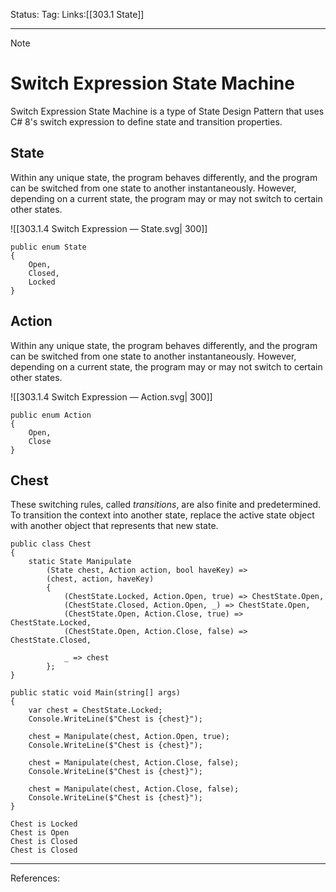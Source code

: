 Status: 
Tag:
Links:[[303.1 State]]

---
> [!note] 
>  # Switch Expression State Machine

Switch Expression State Machine is a type of State Design Pattern that uses C# 8's switch expression to define state and transition properties.

## State

Within any unique state, the program behaves differently, and the program can be switched from one state to another instantaneously. However, depending on a current state, the program may or may not switch to certain other states.

![[303.1.4 Switch Expression — State.svg| 300]]

``` run-csharp
public enum State
{
	Open,
	Closed,
	Locked
}
```

## Action

Within any unique state, the program behaves differently, and the program can be switched from one state to another instantaneously. However, depending on a current state, the program may or may not switch to certain other states.

![[303.1.4 Switch Expression — Action.svg| 300]]

``` run-csharp
public enum Action
{
	Open,
	Close
}
```

## Chest

These switching rules, called _transitions_, are also finite and predetermined. To transition the context into another state, replace the active state object with another object that represents that new state.

``` run-csharp
public class Chest
{
	static State Manipulate
		(State chest, Action action, bool haveKey) =>
		(chest, action, haveKey)
		{
			(ChestState.Locked, Action.Open, true) => ChestState.Open,
			(ChestState.Closed, Action.Open, _) => ChestState.Open,
			(ChestState.Open, Action.Close, true) => ChestState.Locked,
			(ChestState.Open, Action.Close, false) => ChestState.Closed,
			
			_ => chest
		};
}
```

``` run-csharp
public static void Main(string[] args)
{
	var chest = ChestState.Locked;
	Console.WriteLine($"Chest is {chest}");

	chest = Manipulate(chest, Action.Open, true);
	Console.WriteLine($"Chest is {chest}");

	chest = Manipulate(chest, Action.Close, false);
	Console.WriteLine($"Chest is {chest}");

	chest = Manipulate(chest, Action.Close, false);
	Console.WriteLine($"Chest is {chest}");
}
```

``` run-csharp
Chest is Locked
Chest is Open
Chest is Closed
Chest is Closed
```


---
References: